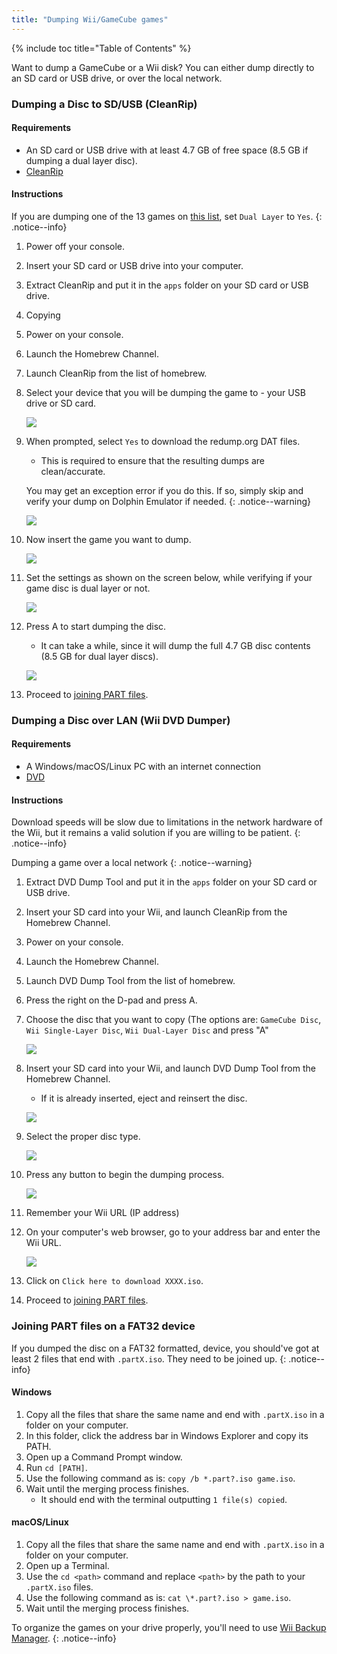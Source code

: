 ```yaml
---
title: "Dumping Wii/GameCube games"
---
```


{% include toc title="Table of Contents" %}

Want to dump a GameCube or a Wii disk? You can either dump directly to an SD card or USB drive, or over the local network.

### Dumping a Disc to SD/USB (CleanRip)

#### Requirements

+ An SD card or USB drive with at least 4.7 GB of free space (8.5 GB if dumping a dual layer disc).
+ [CleanRip](https://oscwii.org/library/app/cleanrip)

#### Instructions

If you are dumping one of the 13 games on [this list](https://wiki.dolphin-emu.org/index.php?title=Category:Dual_Layer_Disc_games), set `Dual Layer` to `Yes`.
{: .notice--info}

1. Power off your console.
1. Insert your SD card or USB drive into your computer.
1. Extract CleanRip and put it in the `apps` folder on your SD card or USB drive.
1. Copying
1. Power on your console.
1. Launch the Homebrew Channel.
1. Launch CleanRip from the list of homebrew.
1. Select your device that you will be dumping the game to - your USB drive or SD card.

    ![](/images/homebrew/CleanRip/2.png)

1. When prompted, select `Yes` to download the redump.org DAT files.
    + This is required to ensure that the resulting dumps are clean/accurate.

    You may get an exception error if you do this. If so, simply skip and verify your dump on Dolphin Emulator if needed.
    {: .notice--warning}

    ![](/images/homebrew/CleanRip/3.png)

1. Now insert the game you want to dump.

    ![](/images/homebrew/CleanRip/4.png)

1. Set the settings as shown on the screen below, while verifying if your game disc is dual layer or not.

    ![](/images/homebrew/CleanRip/6.png)

1. Press A to start dumping the disc.
    + It can take a while, since it will dump the full 4.7 GB disc contents (8.5 GB for dual layer discs).

    ![](/images/homebrew/CleanRip/7.png)

1. Proceed to [joining PART files](dump-games#joining-part-files-on-a-fat32-device).

### Dumping a Disc over LAN (Wii DVD Dumper)

#### Requirements

+ A Windows/macOS/Linux PC with an internet connection
+ [DVD](/assets/files/DVDDumpTool.zip)

#### Instructions

Download speeds will be slow due to limitations in the network hardware of the Wii, but it remains a valid solution if you are willing to be patient.
{: .notice--info}

Dumping a game over a local network
{: .notice--warning}

1. Extract DVD Dump Tool and put it in the `apps` folder on your SD card or USB drive.
1. Insert your SD card into your Wii, and launch CleanRip from the Homebrew Channel.
1. Power on your console.
1. Launch the Homebrew Channel.
1. Launch DVD Dump Tool from the list of homebrew.
1. Press the right on the D-pad and press A.
1. Choose the disc that you want to copy (The options are: `GameCube Disc`, `Wii Single-Layer Disc`, `Wii Dual-Layer Disc` and press "A"

    ![](/images/homebrew/DumpDiscs_LAN/2.png)
1. Insert your SD card into your Wii, and launch DVD Dump Tool from the Homebrew Channel.
    + If it is already inserted, eject and reinsert the disc.

    ![](/images/homebrew/DumpDiscs_LAN/insertthedisc.jpg)
1. Select the proper disc type.

    ![](/images/homebrew/DumpDiscs_LAN/3.png)
1. Press any button to begin the dumping process.

    ![](/images/homebrew/DumpDiscs_LAN/4.png)
1. Remember your Wii URL (IP address)
1. On your computer's web browser, go to your address bar and enter the Wii URL.

    ![](/images/homebrew/DumpDiscs_LAN/5.png)
1. Click on `Click here to download XXXX.iso`.
1. Proceed to [joining PART files](dump-games#joining-part-files-on-a-fat32-device).

### Joining PART files on a FAT32 device

If you dumped the disc on a FAT32 formatted, device, you should've got at least 2 files that end with `.partX.iso`. They need to be joined up.
{: .notice--info}

#### Windows

1. Copy all the files that share the same name and end with `.partX.iso` in a folder on your computer.
1. In this folder, click the address bar in Windows Explorer and copy its PATH.
1. Open up a Command Prompt window.
1. Run `cd [PATH]`.
1. Use the following command as is: `copy /b *.part?.iso game.iso`.
1. Wait until the merging process finishes.
    + It should end with the terminal outputting `1 file(s) copied`.

#### macOS/Linux

1. Copy all the files that share the same name and end with `.partX.iso` in a folder on your computer.
1. Open up a Terminal.
1. Use the `cd <path>` command and replace `<path>` by the path to your `.partX.iso` files.
1. Use the following command as is: `cat \*.part?.iso > game.iso`.
1. Wait until the merging process finishes.

To organize the games on your drive properly, you'll need to use [Wii Backup Manager](wiibackupmanager).
{: .notice--info}
